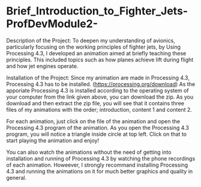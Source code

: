 # Brief_Introduction_to_Fighter_Jets-ProfDevModule2-

Description of the Project:
To deepen my understanding of avionics, particularly focusing on the working principles of fighter jets, by Using Processing 4.3, I developed an animation aimed at briefly teaching these principles. This included topics such as how planes achieve lift during flight and how jet engines operate.

Installation of the Project: 
Since my animation are made in Processing 4.3, Processing 4.3 has to be installed. (https://processing.org/download)
As the apporiate Processing 4.3 is installed according to the operating system of your computer from the link given above, you can download the zip.
As you download and then extract the zip file, you will see that it contains three files of my animations with the order; introduction, content 1 and content 2.

For each animation, just click on the file of the animation and open the Processing 4.3 program of the animation. As you open the Processing 4.3 program,
you will notice a triangle inside circle at top left. Click on that to start playing the animation and enjoy!

You can also watch the animations without the need of getting into installation and running of Processing 4.3 by watching the phone recordings of each animation. 
Howeever, I strongly recommand installing Processing 4.3 and running the animations on it for much better graphics and quality in general.    


